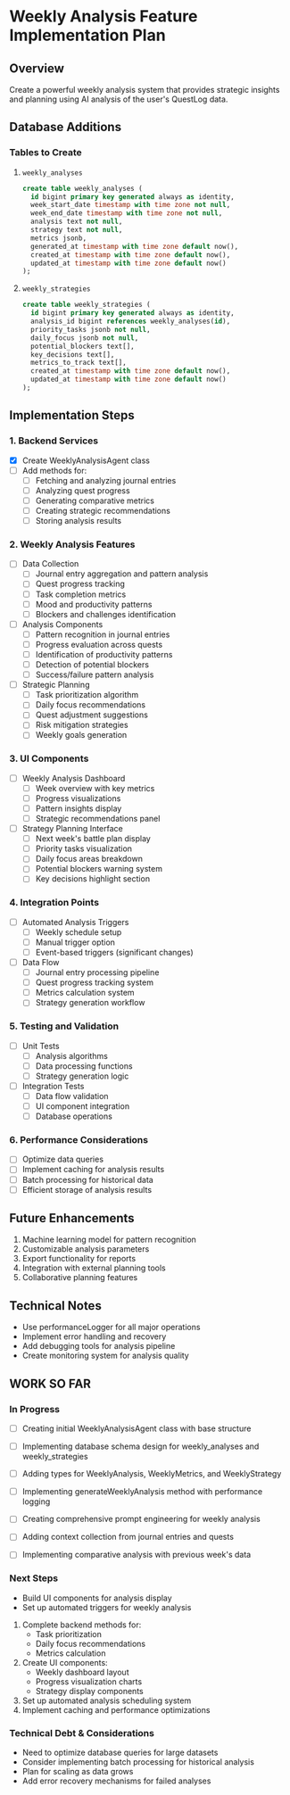# Weekly Analysis Feature Implementation Plan

## Overview
Create a powerful weekly analysis system that provides strategic insights and planning using AI analysis of the user's QuestLog data.

## Database Additions

### Tables to Create
1. `weekly_analyses`
   ```sql
   create table weekly_analyses (
     id bigint primary key generated always as identity,
     week_start_date timestamp with time zone not null,
     week_end_date timestamp with time zone not null,
     analysis text not null,
     strategy text not null,
     metrics jsonb,
     generated_at timestamp with time zone default now(),
     created_at timestamp with time zone default now(),
     updated_at timestamp with time zone default now()
   );
   ```

2. `weekly_strategies`
   ```sql
   create table weekly_strategies (
     id bigint primary key generated always as identity,
     analysis_id bigint references weekly_analyses(id),
     priority_tasks jsonb not null,
     daily_focus jsonb not null,
     potential_blockers text[],
     key_decisions text[],
     metrics_to_track text[],
     created_at timestamp with time zone default now(),
     updated_at timestamp with time zone default now()
   );
   ```

## Implementation Steps

### 1. Backend Services
- [x] Create WeeklyAnalysisAgent class
- [ ] Add methods for:
  - [ ] Fetching and analyzing journal entries
  - [ ] Analyzing quest progress
  - [ ] Generating comparative metrics
  - [ ] Creating strategic recommendations
  - [ ] Storing analysis results

### 2. Weekly Analysis Features
- [ ] Data Collection
  - [ ] Journal entry aggregation and pattern analysis
  - [ ] Quest progress tracking
  - [ ] Task completion metrics
  - [ ] Mood and productivity patterns
  - [ ] Blockers and challenges identification

- [ ] Analysis Components
  - [ ] Pattern recognition in journal entries
  - [ ] Progress evaluation across quests
  - [ ] Identification of productivity patterns
  - [ ] Detection of potential blockers
  - [ ] Success/failure pattern analysis

- [ ] Strategic Planning
  - [ ] Task prioritization algorithm
  - [ ] Daily focus recommendations
  - [ ] Quest adjustment suggestions
  - [ ] Risk mitigation strategies
  - [ ] Weekly goals generation

### 3. UI Components
- [ ] Weekly Analysis Dashboard
  - [ ] Week overview with key metrics
  - [ ] Progress visualizations
  - [ ] Pattern insights display
  - [ ] Strategic recommendations panel

- [ ] Strategy Planning Interface
  - [ ] Next week's battle plan display
  - [ ] Priority tasks visualization
  - [ ] Daily focus areas breakdown
  - [ ] Potential blockers warning system
  - [ ] Key decisions highlight section

### 4. Integration Points
- [ ] Automated Analysis Triggers
  - [ ] Weekly schedule setup
  - [ ] Manual trigger option
  - [ ] Event-based triggers (significant changes)

- [ ] Data Flow
  - [ ] Journal entry processing pipeline
  - [ ] Quest progress tracking system
  - [ ] Metrics calculation system
  - [ ] Strategy generation workflow

### 5. Testing and Validation
- [ ] Unit Tests
  - [ ] Analysis algorithms
  - [ ] Data processing functions
  - [ ] Strategy generation logic

- [ ] Integration Tests
  - [ ] Data flow validation
  - [ ] UI component integration
  - [ ] Database operations

### 6. Performance Considerations
- [ ] Optimize data queries
- [ ] Implement caching for analysis results
- [ ] Batch processing for historical data
- [ ] Efficient storage of analysis results

## Future Enhancements
1. Machine learning model for pattern recognition
2. Customizable analysis parameters
3. Export functionality for reports
4. Integration with external planning tools
5. Collaborative planning features

## Technical Notes
- Use performanceLogger for all major operations
- Implement error handling and recovery
- Add debugging tools for analysis pipeline
- Create monitoring system for analysis quality

## WORK SO FAR
### In Progress
- [ ] Creating initial WeeklyAnalysisAgent class with base structure
- [ ] Implementing database schema design for weekly_analyses and weekly_strategies
- [ ] Adding types for WeeklyAnalysis, WeeklyMetrics, and WeeklyStrategy
- [ ] Implementing generateWeeklyAnalysis method with performance logging
- [ ] Creating comprehensive prompt engineering for weekly analysis
- [ ] Adding context collection from journal entries and quests
- [ ] Implementing comparative analysis with previous week's data



### Next Steps
- Build UI components for analysis display
- Set up automated triggers for weekly analysis
1. Complete backend methods for:
   - Task prioritization
   - Daily focus recommendations
   - Metrics calculation
2. Create UI components:
   - Weekly dashboard layout
   - Progress visualization charts
   - Strategy display components
3. Set up automated analysis scheduling system
4. Implement caching and performance optimizations

### Technical Debt & Considerations
- Need to optimize database queries for large datasets
- Consider implementing batch processing for historical analysis
- Plan for scaling as data grows
- Add error recovery mechanisms for failed analyses